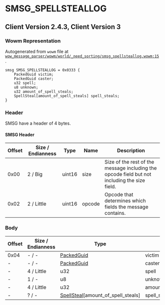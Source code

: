 # SMSG_SPELLSTEALLOG

## Client Version 2.4.3, Client Version 3

### Wowm Representation

Autogenerated from `wowm` file at [`wow_message_parser/wowm/world/_need_sorting/smsg_spellsteallog.wowm:15`](https://github.com/gtker/wow_messages/tree/main/wow_message_parser/wowm/world/_need_sorting/smsg_spellsteallog.wowm#L15).
```rust,ignore
smsg SMSG_SPELLSTEALLOG = 0x0333 {
    PackedGuid victim;
    PackedGuid caster;
    u32 spell;
    u8 unknown;
    u32 amount_of_spell_steals;
    SpellSteal[amount_of_spell_steals] spell_steals;
}
```
### Header

SMSG have a header of 4 bytes.

#### SMSG Header

| Offset | Size / Endianness | Type   | Name   | Description |
| ------ | ----------------- | ------ | ------ | ----------- |
| 0x00   | 2 / Big           | uint16 | size   | Size of the rest of the message including the opcode field but not including the size field.|
| 0x02   | 2 / Little        | uint16 | opcode | Opcode that determines which fields the message contains.|

### Body

| Offset | Size / Endianness | Type | Name | Description | Comment |
| ------ | ----------------- | ---- | ---- | ----------- | ------- |
| 0x04 | - / - | [PackedGuid](../spec/packed-guid.md) | victim |  |  |
| - | - / - | [PackedGuid](../spec/packed-guid.md) | caster |  |  |
| - | 4 / Little | u32 | spell |  |  |
| - | 1 / - | u8 | unknown |  |  |
| - | 4 / Little | u32 | amount_of_spell_steals |  |  |
| - | ? / - | [SpellSteal](spellsteal.md)[amount_of_spell_steals] | spell_steals |  |  |

